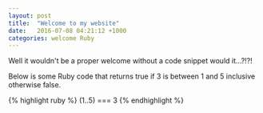 ```yaml
---
layout: post
title:  "Welcome to my website"
date:   2016-07-08 04:21:12 +1000
categories: welcome Ruby
---
```

 
Well it wouldn't be a proper welcome without a code snippet would it...?!?!

Below is some Ruby code that returns true if 3 is between 1 and 5 inclusive otherwise false.

{% highlight ruby %}
(1..5) === 3
{% endhighlight %}
